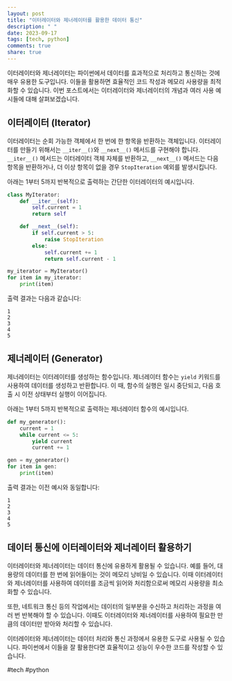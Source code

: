 ```yaml
---
layout: post
title: "이터레이터와 제너레이터를 활용한 데이터 통신"
description: " "
date: 2023-09-17
tags: [tech, python]
comments: true
share: true
---
```


이터레이터와 제너레이터는 파이썬에서 데이터를 효과적으로 처리하고 통신하는 것에 매우 유용한 도구입니다. 이들을 활용하면 효율적인 코드 작성과 메모리 사용량을 최적화할 수 있습니다. 이번 포스트에서는 이터레이터와 제너레이터의 개념과 여러 사용 예시들에 대해 살펴보겠습니다.

## 이터레이터 (Iterator)

이터레이터는 순회 가능한 객체에서 한 번에 한 항목을 반환하는 객체입니다. 이터레이터를 만들기 위해서는 `__iter__()`와 `__next__()` 메서드를 구현해야 합니다. `__iter__()` 메서드는 이터레이터 객체 자체를 반환하고, `__next__()` 메서드는 다음 항목을 반환하거나, 더 이상 항목이 없을 경우 `StopIteration` 예외를 발생시킵니다.

아래는 1부터 5까지 반복적으로 출력하는 간단한 이터레이터의 예시입니다.

```python
class MyIterator:
    def __iter__(self):
        self.current = 1
        return self

    def __next__(self):
        if self.current > 5:
            raise StopIteration
        else:
            self.current += 1
            return self.current - 1

my_iterator = MyIterator()
for item in my_iterator:
    print(item)
```

출력 결과는 다음과 같습니다:

```
1
2
3
4
5
```

## 제너레이터 (Generator)

제너레이터는 이터레이터를 생성하는 함수입니다. 제너레이터 함수는 `yield` 키워드를 사용하여 데이터를 생성하고 반환합니다. 이 때, 함수의 실행은 일시 중단되고, 다음 호출 시 이전 상태부터 실행이 이어집니다.

아래는 1부터 5까지 반복적으로 출력하는 제너레이터 함수의 예시입니다.

```python
def my_generator():
    current = 1
    while current <= 5:
        yield current
        current += 1

gen = my_generator()
for item in gen:
    print(item)
```

출력 결과는 이전 예시와 동일합니다:

```
1
2
3
4
5
```

## 데이터 통신에 이터레이터와 제너레이터 활용하기

이터레이터와 제너레이터는 데이터 통신에 유용하게 활용될 수 있습니다. 예를 들어, 대용량의 데이터를 한 번에 읽어들이는 것이 메모리 낭비일 수 있습니다. 이때 이터레이터와 제너레이터를 사용하여 데이터를 조금씩 읽어와 처리함으로써 메모리 사용량을 최소화할 수 있습니다.

또한, 네트워크 통신 등의 작업에서는 데이터의 일부분을 수신하고 처리하는 과정을 여러 번 반복해야 할 수 있습니다. 이때도 이터레이터와 제너레이터를 사용하여 필요한 만큼의 데이터만 받아와 처리할 수 있습니다.

이터레이터와 제너레이터는 데이터 처리와 통신 과정에서 유용한 도구로 사용될 수 있습니다. 파이썬에서 이들을 잘 활용한다면 효율적이고 성능이 우수한 코드를 작성할 수 있습니다.

#tech #python